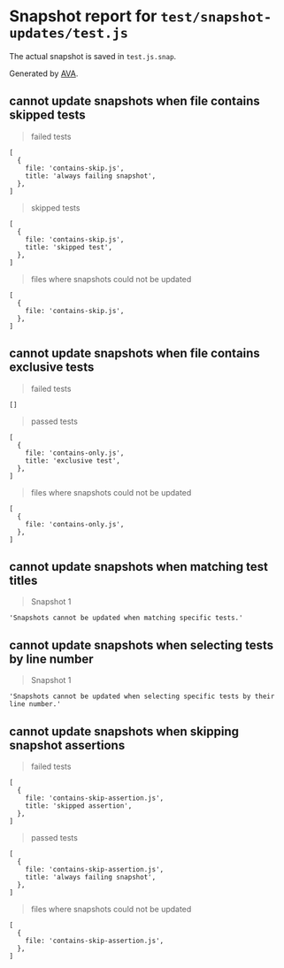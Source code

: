 # Snapshot report for `test/snapshot-updates/test.js`

The actual snapshot is saved in `test.js.snap`.

Generated by [AVA](https://avajs.dev).

## cannot update snapshots when file contains skipped tests

> failed tests

    [
      {
        file: 'contains-skip.js',
        title: 'always failing snapshot',
      },
    ]

> skipped tests

    [
      {
        file: 'contains-skip.js',
        title: 'skipped test',
      },
    ]

> files where snapshots could not be updated

    [
      {
        file: 'contains-skip.js',
      },
    ]

## cannot update snapshots when file contains exclusive tests

> failed tests

    []

> passed tests

    [
      {
        file: 'contains-only.js',
        title: 'exclusive test',
      },
    ]

> files where snapshots could not be updated

    [
      {
        file: 'contains-only.js',
      },
    ]

## cannot update snapshots when matching test titles

> Snapshot 1

    'Snapshots cannot be updated when matching specific tests.'

## cannot update snapshots when selecting tests by line number

> Snapshot 1

    'Snapshots cannot be updated when selecting specific tests by their line number.'

## cannot update snapshots when skipping snapshot assertions

> failed tests

    [
      {
        file: 'contains-skip-assertion.js',
        title: 'skipped assertion',
      },
    ]

> passed tests

    [
      {
        file: 'contains-skip-assertion.js',
        title: 'always failing snapshot',
      },
    ]

> files where snapshots could not be updated

    [
      {
        file: 'contains-skip-assertion.js',
      },
    ]
